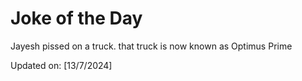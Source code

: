 # Joke of the Day

<!-- #joke -->
Jayesh pissed on a truck. that truck is now known as Optimus Prime

Updated on: [13/7/2024]
<!-- #jokeEnd -->